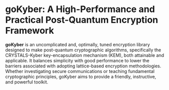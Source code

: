 # goKyber: A High-Performance and Practical Post-Quantum Encryption Framework

**goKyber** is an uncomplicated and, optimally, tuned encryption library designed to make post-quantum cryptographic algorithms, specifically the CRYSTALS-Kyber key-encapsulation mechanism (KEM), both attainable and applicable. It balances simplicity with good performance to lower the barriers associated with adopting lattice-based encryption methodologies. Whether investigating secure communications or teaching fundamental cryptographic principles, goKyber aims to provide a friendly, instructive, and powerful toolkit.
